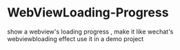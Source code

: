 # WebViewLoading-Progress
show a webview's loading progress , make it like wechat's webviewbloading effect use it in a demo project
